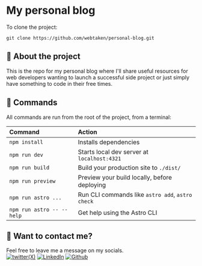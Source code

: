# My personal blog

To clone the project:

```
git clone https://github.com/webtaken/personal-blog.git
```

## 🚀 About the project

This is the repo for my personal blog where I'll share useful resources for web developers wanting to launch a successful side project or just simply have something to code in their free times.

## 🧞 Commands

All commands are run from the root of the project, from a terminal:

| Command                   | Action                                           |
| :------------------------ | :----------------------------------------------- |
| `npm install`             | Installs dependencies                            |
| `npm run dev`             | Starts local dev server at `localhost:4321`      |
| `npm run build`           | Build your production site to `./dist/`          |
| `npm run preview`         | Preview your build locally, before deploying     |
| `npm run astro ...`       | Run CLI commands like `astro add`, `astro check` |
| `npm run astro -- --help` | Get help using the Astro CLI                     |

## 👀 Want to contact me?

Feel free to leave me a message on my socials.  
[![twitter(X)](https://img.shields.io/badge/X-000000?style=for-the-badge&logo=x&logoColor=white)](https://twitter.com/node_srojas1) [![LinkedIn](https://img.shields.io/badge/LinkedIn-0077B5?style=for-the-badge&logo=linkedin&logoColor=white)](https://www.linkedin.com/in/saul-rojas-6885b1188/) [![Github](https://img.shields.io/badge/GitHub-100000?style=for-the-badge&logo=github&logoColor=white)](https://github.com/webtaken)
